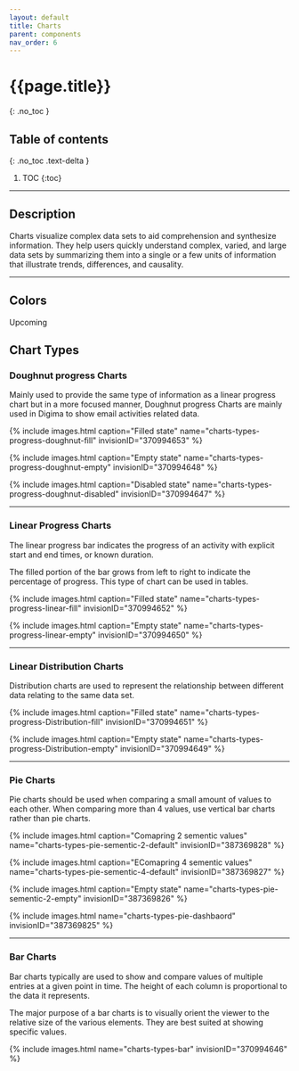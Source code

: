 ```yaml
---
layout: default
title: Charts
parent: components
nav_order: 6
---
```


# {{page.title}}
{: .no_toc }

## Table of contents
{: .no_toc .text-delta }

1. TOC
{:toc}

---

## Description

Charts visualize complex data sets to aid comprehension and synthesize information. They help users quickly understand complex, varied, and large data sets by summarizing them into a single or a few units of information that illustrate trends, differences, and causality.

---

## Colors

Upcoming

## Chart Types

### Doughnut progress Charts

Mainly used to provide the same type of information as a linear progress chart but in a more focused manner, Doughnut progress Charts are mainly used in Digima to show email activities related data.

{% include images.html caption="Filled state" name="charts-types-progress-doughnut-fill" invisionID="370994653" %}

{% include images.html caption="Empty state" name="charts-types-progress-doughnut-empty" invisionID="370994648" %}

{% include images.html caption="Disabled state" name="charts-types-progress-doughnut-disabled" invisionID="370994647" %}

---

### Linear Progress Charts

The linear progress bar indicates the progress of an activity with explicit start and end times, or known duration.

The filled portion of the bar grows from left to right to indicate the percentage of progress. This type of chart can be used in tables.

{% include images.html caption="Filled state" name="charts-types-progress-linear-fill" invisionID="370994652" %}

{% include images.html caption="Empty state" name="charts-types-progress-linear-empty" invisionID="370994650" %}

---

### Linear Distribution Charts

Distribution charts are used to represent the relationship between different data relating to the same data set.

{% include images.html caption="Filled state" name="charts-types-progress-Distribution-fill" invisionID="370994651" %}

{% include images.html caption="Empty state" name="charts-types-progress-Distribution-empty" invisionID="370994649" %}

---

### Pie Charts

Pie charts should be used when comparing a small amount of values to each other. 
When comparing more than 4 values, use vertical bar charts rather than pie charts.

{% include images.html caption="Comapring 2 sementic values" name="charts-types-pie-sementic-2-default" invisionID="387369828" %}

{% include images.html caption="EComapring 4 sementic values" name="charts-types-pie-sementic-4-default" invisionID="387369827" %}

{% include images.html caption="Empty state" name="charts-types-pie-sementic-2-empty" invisionID="387369826" %}

{% include images.html name="charts-types-pie-dashbaord" invisionID="387369825" %}

---

### Bar Charts

Bar charts typically are used to show and compare values of multiple entries at a given point in time.
The height of each column is proportional to the data it represents.

The major purpose of a bar charts is to visually orient the viewer to the relative size of the various elements. They are best suited at showing specific values.

{% include images.html name="charts-types-bar" invisionID="370994646" %}

